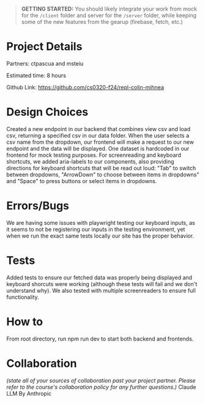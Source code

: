 > **GETTING STARTED:** You should likely integrate your work from mock for the `/client` folder and server for the `/server` folder, while keeping some of the new features from the gearup (firebase, fetch, etc.)

# Project Details
Partners: ctpascua and msteiu

Estimated time: 8 hours

Github Link: https://github.com/cs0320-f24/repl-colin-mihnea
# Design Choices
Created a new endpoint in our backend that combines view csv and load csv, returning a specified csv in our data folder. When the user selects a csv name from the dropdown, our frontend will make a request to our new endpoint and the data will be displayed. One dataset is hardcoded in our frontend for mock testing purposes. For screenreading and keyboard shortcuts, we added aria-labels to our components, also providing directions for keyboard shortcuts that will be read out loud: "Tab" to switch between dropdowns, "ArrowDown" to choose between items in dropdowns" and "Space" to press buttons or select items in dropdowns.
# Errors/Bugs
We are having some issues with playwright testing our keyboard inputs, as it seems to not be registering our inputs in the testing environment, yet when we run the exact same tests locally our site has the proper behavior.
# Tests
Added tests to ensure our fetched data was properly being displayed and keyboard shorcuts were working (although these tests will fail and we don't understand why). We also tested with multiple screenreaders to ensure full functionality.
# How to
From root directory, run npm run dev to start both backend and frontends.
# Collaboration
*(state all of your sources of collaboration past your project partner. Please refer to the course's collaboration policy for any further questions.)*
Claude LLM By Anthropic

